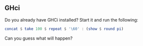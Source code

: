 ## GHci
Do you already have GHCi installed? Start it and run the following:
```haskell
concat $ take 100 $ repeat $ '\60' : (show $ round pi)
```
Can you guess what will happen?